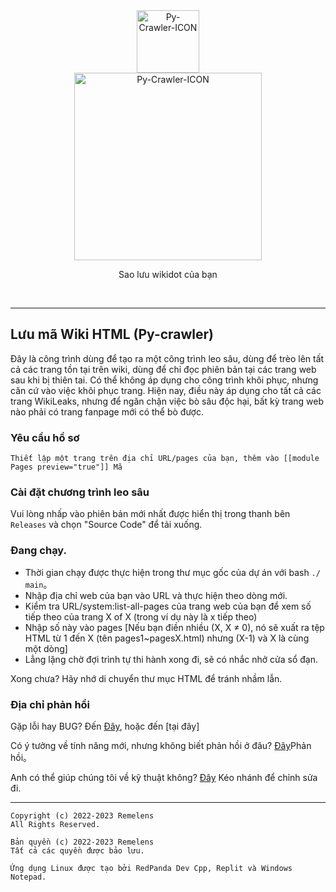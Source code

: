 <div class="center" align="center">
  <a href="#">
    <img alt="Py-Crawler-ICON" src="https://rmlsdisk.wikidot.com/local--files/file:github/Pyc" width="100px">
  </a><br/>
  <img alt="Py-Crawler-ICON" src="https://rmlsdisk.wikidot.com/local--files/file:github/pyctext.png" width="300px">
  <p>Sao lưu wikidot của bạn</p>
  <img alt="" src="https://img.shields.io/github/license/Remelens/WD-crawler">&nbsp;&nbsp;<img alt="" src="https://img.shields.io/github/v/release/Remelens/WD-Crawler?include_prereleases">&nbsp;&nbsp;<img alt="" src="https://img.shields.io/github/stars/Remelens/WD-crawler">
</div>

----------

## Lưu mã Wiki HTML (Py-crawler)

Đây là công trình dùng để tạo ra một công trình leo sâu, dùng để trèo lên tất cả các trang tồn tại trên wiki, dùng để chỉ đọc phiên bản tại các trang web sau khi bị thiên tai. 
Có thể không áp dụng cho công trình khôi phục, nhưng căn cứ vào việc khôi phục trang. 
Hiện nay, điều này áp dụng cho tất cả các trang WikiLeaks, nhưng để ngăn chặn việc bò sâu độc hại, bất kỳ trang web nào phải có trang fanpage mới có thể bò được.

### **Yêu cầu hồ sơ**

```
Thiết lập một trang trên địa chỉ URL/pages của bạn, thêm vào [[module Pages preview="true"]] Mã
```

### **Cài đặt chương trình leo sâu**
Vui lòng nhấp vào phiên bản mới nhất được hiển thị trong thanh bên `Releases` và chọn "Source Code" để tải xuống.

### **Đang chạy.**
* Thời gian chạy được thực hiện trong thư mục gốc của dự án với bash `./ main`。
* Nhập địa chỉ web của bạn vào URL và thực hiện theo dòng mới.
* Kiểm tra URL/system:list-all-pages của trang web của bạn để xem số tiếp theo của trang X of X (trong ví dụ này là x tiếp theo)
* Nhập số này vào pages [Nếu bạn điền nhiều (X, X ≠ 0), nó sẽ xuất ra tệp HTML từ 1 đến X (tên pages1~pagesX.html) nhưng (X-1) và X là cùng một dòng]
* Lẳng lặng chờ đợi trình tự thi hành xong đi, sẽ có nhắc nhở cửa sổ đạn.

Xong chưa? Hãy nhớ di chuyển thư mục HTML để tránh nhầm lẫn.

### **Địa chỉ phản hồi**
Gặp lỗi hay BUG? 
Đến [Đây](https://github.com/Remelens/WD-crawler/issues), hoặc đến [tại đây]

Có ý tưởng về tính năng mới, nhưng không biết phản hồi ở đâu? [Đây](https://github.com/Remelens/WD-crawler/issues)Phản hồi。

Anh có thể giúp chúng tôi về kỹ thuật không? [Đây](https://github.com/Remelens/WD-crawler/fork) Kéo nhánh để chỉnh sửa đi.

----------

```
Copyright (c) 2022-2023 Remelens
All Rights Reserved.

Bản quyền (c) 2022-2023 Remelens
Tất cả các quyền được bảo lưu.

Ứng dụng Linux được tạo bởi RedPanda Dev Cpp, Replit và Windows Notepad.
```
